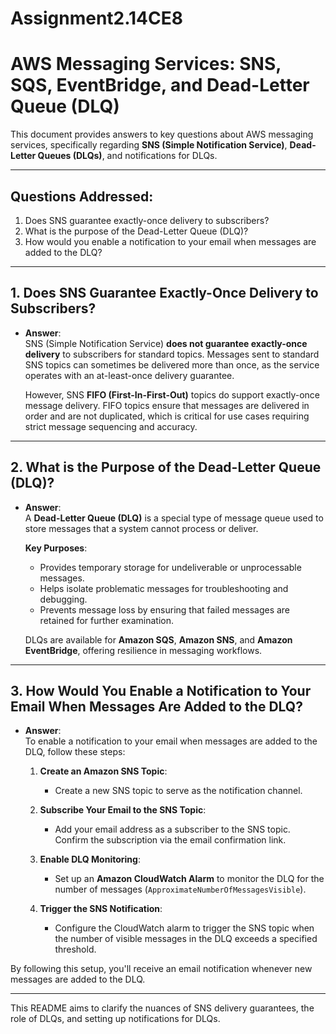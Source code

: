 # Assignment2.14CE8

# AWS Messaging Services: SNS, SQS, EventBridge, and Dead-Letter Queue (DLQ)

This document provides answers to key questions about AWS messaging services, specifically regarding **SNS (Simple Notification Service)**, **Dead-Letter Queues (DLQs)**, and notifications for DLQs.

---

## Questions Addressed:

1. Does SNS guarantee exactly-once delivery to subscribers?  
2. What is the purpose of the Dead-Letter Queue (DLQ)?  
3. How would you enable a notification to your email when messages are added to the DLQ?  

---

## 1. Does SNS Guarantee Exactly-Once Delivery to Subscribers?

- **Answer**:  
  SNS (Simple Notification Service) **does not guarantee exactly-once delivery** to subscribers for standard topics. Messages sent to standard SNS topics can sometimes be delivered more than once, as the service operates with an at-least-once delivery guarantee.  

  However, SNS **FIFO (First-In-First-Out)** topics do support exactly-once message delivery. FIFO topics ensure that messages are delivered in order and are not duplicated, which is critical for use cases requiring strict message sequencing and accuracy.

---

## 2. What is the Purpose of the Dead-Letter Queue (DLQ)?

- **Answer**:  
  A **Dead-Letter Queue (DLQ)** is a special type of message queue used to store messages that a system cannot process or deliver.  

  **Key Purposes**:  
  - Provides temporary storage for undeliverable or unprocessable messages.  
  - Helps isolate problematic messages for troubleshooting and debugging.  
  - Prevents message loss by ensuring that failed messages are retained for further examination.  

  DLQs are available for **Amazon SQS**, **Amazon SNS**, and **Amazon EventBridge**, offering resilience in messaging workflows.

---

## 3. How Would You Enable a Notification to Your Email When Messages Are Added to the DLQ?

- **Answer**:  
  To enable a notification to your email when messages are added to the DLQ, follow these steps:  

  1. **Create an Amazon SNS Topic**:  
     - Create a new SNS topic to serve as the notification channel.  

  2. **Subscribe Your Email to the SNS Topic**:  
     - Add your email address as a subscriber to the SNS topic. Confirm the subscription via the email confirmation link.  

  3. **Enable DLQ Monitoring**:  
     - Set up an **Amazon CloudWatch Alarm** to monitor the DLQ for the number of messages (`ApproximateNumberOfMessagesVisible`).  

  4. **Trigger the SNS Notification**:  
     - Configure the CloudWatch alarm to trigger the SNS topic when the number of visible messages in the DLQ exceeds a specified threshold.  

By following this setup, you'll receive an email notification whenever new messages are added to the DLQ.

---

This README aims to clarify the nuances of SNS delivery guarantees, the role of DLQs, and setting up notifications for DLQs. 
